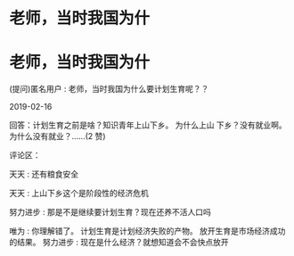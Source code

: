 # 老师，当时我国为什

# 老师，当时我国为什

(提问)匿名用户 : 老师，当时我国为什么要计划生育呢？？

2019-02-16

回答：计划生育之前是啥？知识青年上山下乡。 为什么上山 下乡？没有就业啊。 为什么没有就业？……(2 赞)

评论区：

天天 : 还有粮食安全

天天 : 上山下乡这个是阶段性的经济危机

努力进步 : 那是不是继续要计划生育？现在还养不活人口吗

唯为 : 你理解错了。 计划生育是计划经济失败的产物。 放开生育是市场经济成功的结果。 努力进步 : 现在是什么经济？就想知道会不会快点放开